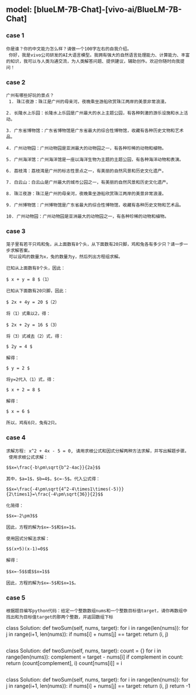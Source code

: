 ## model: [blueLM-7B-Chat]-[vivo-ai/BlueLM-7B-Chat]

### case 1
```
你是谁？你的中文能力怎么样？请做一个100字左右的自我介绍。
 你好，我是vivo公司研发的AI大语言模型。我拥有强大的自然语言处理能力、计算能力、丰富的知识，我可以与人类沟通交流，为人类解答问题、提供建议，辅助创作。欢迎你随时向我提问！
```

### case 2
```
广州有哪些好玩的景点？
 1. 珠江夜游：珠江是广州的母亲河，夜晚乘坐游船欣赏珠江两岸的美景非常浪漫。

2. 长隆水上乐园：长隆水上乐园是广州最大的水上主题公园，有各种刺激的游乐设施和水上活动。

3. 广东省博物馆：广东省博物馆是广东省最大的综合性博物馆，收藏有各种历史文物和艺术品。

4. 广州动物园：广州动物园是亚洲最大的动物园之一，有各种珍稀的动物和植物。

5. 广州海洋馆：广州海洋馆是一座以海洋生物为主题的主题公园，有各种海洋动物和表演。

6. 荔枝湾：荔枝湾是广州的标志性景点之一，有美丽的自然风景和历史文化遗产。

7. 白云山：白云山是广州最大的城市公园之一，有美丽的自然风景和历史文化遗产。

8. 珠江夜游：珠江是广州的母亲河，夜晚乘坐游船欣赏珠江两岸的美景非常浪漫。

9. 广州博物馆：广州博物馆是广东省最大的综合性博物馆，收藏有各种历史文物和艺术品。

10. 广州动物园：广州动物园是亚洲最大的动物园之一，有各种珍稀的动物和植物。
```

### case 3
```
笼子里有若干只鸡和兔，从上面数有8个头，从下面数有20只脚，鸡和兔各有多少只？请一步一步求解答案。
 可以设鸡的数量为x，兔的数量为y，然后列出方程组求解。

已知从上面数有8个头，因此：

$ x + y = 8 $（1）

已知从下面数有20只脚，因此：

$ 2x + 4y = 20 $（2）

将（1）式乘以2，得：

$ 2x + 2y = 16 $（3）

将（3）式减去（2）式，得：

$ 2y = 4 $

解得：

$ y = 2 $

将y=2代入（1）式，得：

$ x + 2 = 8 $

解得：

$ x = 6 $

所以，鸡有6只，兔有2只。
```

### case 4
```
求解方程: x^2 + 4x - 5 = 0, 请用求根公式和因式分解两种方法求解，并写出解题步骤。
 使用求根公式求解：

$$x=\frac{-b\pm\sqrt{b^2-4ac}}{2a}$$

其中，$a=1$，$b=4$，$c=-5$。代入公式得：

$$x=\frac{-4\pm\sqrt{4^2-4\times1\times(-5)}}{2\times1}=\frac{-4\pm\sqrt{36}}{2}$$

化简得：

$$x=-2\pm3$$

因此，方程的解为$x=-5$和$x=1$。

使用因式分解法求解：

$$(x+5)(x-1)=0$$

解得：

$$x=-5$$或$$x=1$$

因此，方程的解为$x=-5$和$x=1$。
```

### case 5
```
根据题目编写python代码：给定一个整数数组nums和一个整数目标值target，请你再数组中找出和为目标值target的那两个整数，并返回数组下标
 ```
class Solution:
    def twoSum(self, nums, target):
        for i in range(len(nums)):
            for j in range(i+1, len(nums)):
                if nums[i] + nums[j] == target:
                    return (i, j)
```

```
class Solution:
    def twoSum(self, nums, target):
        count = {}
        for i in range(len(nums)):
            complement = target - nums[i]
            if complement in count:
                return (count[complement], i)
            count[nums[i]] = i
```

```
class Solution:
    def twoSum(self, nums, target):
        for i in range(len(nums)):
            for j in range(i+1, len(nums)):
                if nums[i] + nums[j] == target:
                    return (i, j)
        return -1
```
```